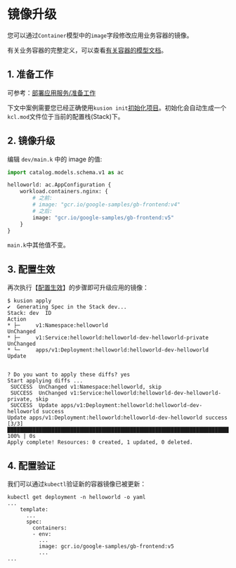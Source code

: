# 镜像升级

您可以通过`Container`模型中的`image`字段修改应用业务容器的镜像。

有关业务容器的完整定义，可以查看[有关容器的模型文档](/docs/reference/model/catalog_models/workload/doc_service.md#schema-container)。

## 1. 准备工作

可参考：[部署应用服务/准备工作](./1-deploy-application.md#1-准备工作)

下文中案例需要您已经正确使用`kusion init`[初始化项目](1-deploy-application.md#2-初始化)。初始化会自动生成一个`kcl.mod`文件位于当前的配置栈(Stack)下。

## 2. 镜像升级

编辑 `dev/main.k` 中的 image 的值:
```py
import catalog.models.schema.v1 as ac

helloworld: ac.AppConfiguration {
    workload.containers.nginx: {
        # 之前:
        # image: "gcr.io/google-samples/gb-frontend:v4"
        # 之后:
        image: "gcr.io/google-samples/gb-frontend:v5"
    }
}
```
`main.k`中其他值不变。

## 3. 配置生效

再次执行【[配置生效](./1-deploy-application.md#4-配置生效)】的步骤即可升级应用的镜像：

```
$ kusion apply
✔︎  Generating Spec in the Stack dev...                                                                                                                                                                                                                                         
Stack: dev  ID                                                       Action
* ├─     v1:Namespace:helloworld                                  UnChanged
* ├─     v1:Service:helloworld:helloworld-dev-helloworld-private  UnChanged
* └─     apps/v1:Deployment:helloworld:helloworld-dev-helloworld  Update


? Do you want to apply these diffs? yes
Start applying diffs ...
 SUCCESS  UnChanged v1:Namespace:helloworld, skip                                                                                                                                                                                                                               
 SUCCESS  UnChanged v1:Service:helloworld:helloworld-dev-helloworld-private, skip                                                                                                                                                                                               
 SUCCESS  Update apps/v1:Deployment:helloworld:helloworld-dev-helloworld success                                                                                                                                                                                                
Update apps/v1:Deployment:helloworld:helloworld-dev-helloworld success [3/3] █████████████████████████████████████████████████████████████████████████████████████████████████████████████████████████████████████████████████████████████████████████████████████████ 100% | 0s
Apply complete! Resources: 0 created, 1 updated, 0 deleted.
```

## 4. 配置验证
我们可以通过`kubectl`验证新的容器镜像已被更新：
```
kubectl get deployment -n helloworld -o yaml
...
    template:
      ...
      spec:
        containers:
        - env:
          ...
          image: gcr.io/google-samples/gb-frontend:v5
          ...
...
```